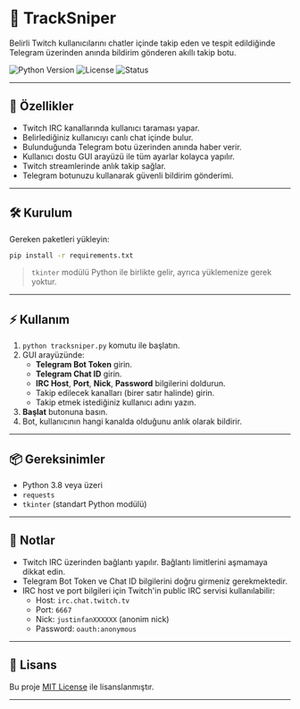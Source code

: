 # 🎯 TrackSniper

Belirli Twitch kullanıcılarını chatler içinde takip eden ve tespit edildiğinde Telegram üzerinden anında bildirim gönderen akıllı takip botu.

![Python Version](https://img.shields.io/badge/python-3.8%2B-blue)
![License](https://img.shields.io/badge/license-MIT-green)
![Status](https://img.shields.io/badge/status-Active-brightgreen)

---

## 🚀 Özellikler

- Twitch IRC kanallarında kullanıcı taraması yapar.
- Belirlediğiniz kullanıcıyı canlı chat içinde bulur.
- Bulunduğunda Telegram botu üzerinden anında haber verir.
- Kullanıcı dostu GUI arayüzü ile tüm ayarlar kolayca yapılır.
- Twitch streamlerinde anlık takip sağlar.
- Telegram botunuzu kullanarak güvenli bildirim gönderimi.

---

## 🛠️ Kurulum



Gereken paketleri yükleyin:

```bash
pip install -r requirements.txt
```

> `tkinter` modülü Python ile birlikte gelir, ayrıca yüklemenize gerek yoktur.

---

## ⚡ Kullanım

1. `python tracksniper.py` komutu ile başlatın.
2. GUI arayüzünde:
   - **Telegram Bot Token** girin.
   - **Telegram Chat ID** girin.
   - **IRC Host**, **Port**, **Nick**, **Password** bilgilerini doldurun.
   - Takip edilecek kanalları (birer satır halinde) girin.
   - Takip etmek istediğiniz kullanıcı adını yazın.
3. **Başlat** butonuna basın.
4. Bot, kullanıcının hangi kanalda olduğunu anlık olarak bildirir.

---

## 📦 Gereksinimler

- Python 3.8 veya üzeri
- `requests`
- `tkinter` (standart Python modülü)

---

## 📜 Notlar

- Twitch IRC üzerinden bağlantı yapılır. Bağlantı limitlerini aşmamaya dikkat edin.
- Telegram Bot Token ve Chat ID bilgilerini doğru girmeniz gerekmektedir.
- IRC host ve port bilgileri için Twitch'in public IRC servisi kullanılabilir:
  - Host: `irc.chat.twitch.tv`
  - Port: `6667`
  - Nick: `justinfanXXXXXX` (anonim nick)
  - Password: `oauth:anonymous`

---

## 📝 Lisans

Bu proje [MIT License](LICENSE) ile lisanslanmıştır.

---
